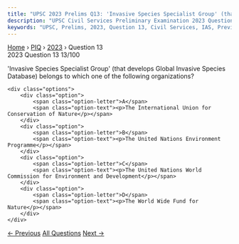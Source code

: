 ```yaml
---
title: "UPSC 2023 Prelims Q13: 'Invasive Species Specialist Group' (that develops Global In..."
description: "UPSC Civil Services Preliminary Examination 2023 Question 13 with options and answer"
keywords: "UPSC, Prelims, 2023, Question 13, Civil Services, IAS, Previous Year Questions"
---
```


<nav class="breadcrumb">
    <a href="../../">Home</a>
    <span>›</span>
    <a href="../">PIQ</a>
    <span>›</span>
    <a href="./">2023</a>
    <span>›</span>
    <span>Question 13</span>
</nav>

<div class="question-header">
    <div class="question-meta">
        <span class="year-badge">2023</span>
        <span class="question-number">Question 13</span>
        <span class="progress">13/100</span>
    </div>
    <div class="progress-bar">
        <div class="progress-fill" style="width: 13.0%"></div>
    </div>
</div>

<div class="question-content">
    <div class="question-text">
        <p>'Invasive Species Specialist Group' (that develops Global Invasive Species Database) belongs to which one of the following organizations?</p>
    </div>
    
    <div class="options">
        <div class="option">
            <span class="option-letter">A</span>
            <span class="option-text"><p>The International Union for Conservation of Nature</p></span>
        </div>
        <div class="option">
            <span class="option-letter">B</span>
            <span class="option-text"><p>The United Nations Environment Programme</p></span>
        </div>
        <div class="option">
            <span class="option-letter">C</span>
            <span class="option-text"><p>The United Nations World Commission for Environment and Development</p></span>
        </div>
        <div class="option">
            <span class="option-letter">D</span>
            <span class="option-text"><p>The World Wide Fund for Nature</p></span>
        </div>
    </div>
</div>

<div class="question-nav">
    <a href="../q012-consider-the-following-statements-statement-i-mars/" class="nav-btn prev">← Previous</a>
    <a href="../" class="nav-btn center">All Questions</a>
    <a href="../q014-consider-the-following-fauna-1-lion-tailed-macaque/" class="nav-btn next">Next →</a>
</div>
